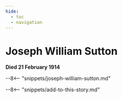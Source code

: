 ```yaml
---
hide:
  - toc
  - navigation 
---
```


# Joseph William Sutton 

**Died 21 February 1914**

--8<-- "snippets/joseph-william-sutton.md"

--8<-- "snippets/add-to-this-story.md"